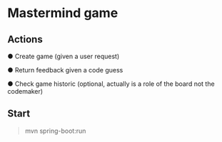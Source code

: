 # Mastermind game

## Actions
● Create game (given a user request)

● Return feedback given a code guess

● Check game historic (optional, actually is a role of the board not the codemaker)


## Start
> mvn spring-boot:run
